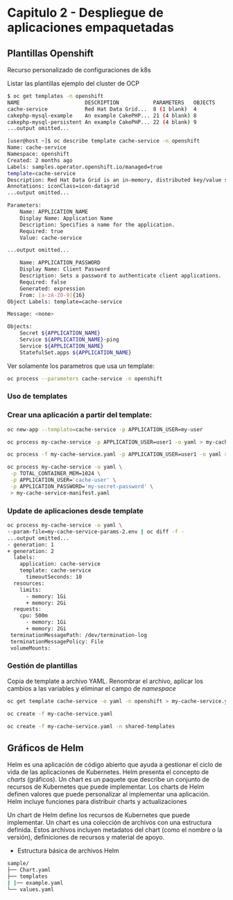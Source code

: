 # Capitulo 2 - Despliegue de aplicaciones empaquetadas

## Plantillas Openshift

Recurso personalizado de configuraciones de k8s

Listar las plantillas ejemplo del cluster de OCP

``` bash
$ oc get templates -n openshift
NAME                     DESCRIPTION           PARAMETERS   OBJECTS
cache-service            Red Hat Data Grid...  8 (1 blank)  4
cakephp-mysql-example    An example CakePHP... 21 (4 blank) 8
cakephp-mysql-persistent An example CakePHP... 22 (4 blank) 9
...output omitted...

[user@host ~]$ oc describe template cache-service -n openshift
Name: cache-service
Namespace: openshift
Created: 2 months ago
Labels: samples.operator.openshift.io/managed=true
template=cache-service
Description: Red Hat Data Grid is an in-memory, distributed key/value store.
Annotations: iconClass=icon-datagrid
...output omitted...

Parameters:
    Name: APPLICATION_NAME
    Display Name: Application Name
    Description: Specifies a name for the application.
    Required: true
    Value: cache-service

...output omitted...

    Name: APPLICATION_PASSWORD
    Display Name: Client Password
    Description: Sets a password to authenticate client applications.
    Required: false
    Generated: expression
    From: [a-zA-Z0-9]{16}
Object Labels: template=cache-service

Message: <none>

Objects:
    Secret ${APPLICATION_NAME}
    Service ${APPLICATION_NAME}-ping
    Service ${APPLICATION_NAME}
    StatefulSet.apps ${APPLICATION_NAME}
```
Ver solamente los parametros que usa un template:

```bash
oc process --parameters cache-service -n openshift
```
### Uso de templates

### Crear una aplicación a partir del template:

```bash
oc new-app --template=cache-service -p APPLICATION_USER=my-user

oc process my-cache-service -p APPLICATION_USER=user1 -o yaml > my-cache-service-manifest.yaml

oc process -f my-cache-service.yaml -p APPLICATION_USER=user1 -o yaml > my-cache-service-manifest.yaml

oc process my-cache-service -o yaml \
 -p TOTAL_CONTAINER_MEM=1024 \
 -p APPLICATION_USER='cache-user' \
 -p APPLICATION_PASSWORD='my-secret-password' \
 > my-cache-service-manifest.yaml
```
### Update de aplicaciones desde template

```bash
oc process my-cache-service -o yaml \
--param-file=my-cache-service-params-2.env | oc diff -f -
...output omitted...
- generation: 1
+ generation: 2
  labels:
    application: cache-service
    template: cache-service
      timeoutSeconds: 10
  resources:
    limits:
      - memory: 1Gi
      + memory: 2Gi
  requests:
    cpu: 500m
      - memory: 1Gi
      + memory: 2Gi
 terminationMessagePath: /dev/termination-log
 terminationMessagePolicy: File
 volumeMounts:
```

### Gestión de plantillas

Copia de template a archivo YAML. Renombrar el archivo, aplicar los cambios a las variables y eliminar el campo de *namespace*

```bash
oc get template cache-service -o yaml -n openshift > my-cache-service.yaml

oc create -f my-cache-service.yaml

oc create -f my-cache-service.yaml -n shared-templates
```

## Gráficos de Helm

 Helm es una aplicación de código abierto que ayuda a gestionar el ciclo de vida de las aplicaciones de Kubernetes. Helm presenta el concepto de *charts* (gráficos). Un chart es un paquete que describe un conjunto de recursos de Kubernetes que puede implementar. Los charts de Helm definen valores que puede personalizar al implementar una aplicación. Helm incluye funciones para distribuir charts y actualizaciones
 
 Un chart de Helm define los recursos de Kubernetes que puede implementar. Un chart es una colección de archivos con una estructura definida. Estos archivos incluyen metadatos del chart (como el nombre o la versión), definiciones de recursos y material de apoyo.

* Estructura básica de archivos Helm
``` bash
sample/
├── Chart.yaml
├── templates
| |── example.yaml
└── values.yaml
```